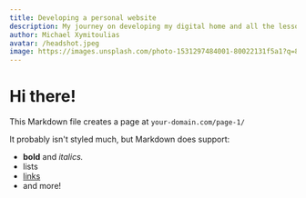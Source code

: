 ```yaml
---
title: Developing a personal website
description: My journey on developing my digital home and all the lessons I learned.
author: Michael Xymitoulias
avatar: /headshot.jpeg
image: https://images.unsplash.com/photo-1531297484001-80022131f5a1?q=80&w=3440&auto=format&fit=crop&ixlib=rb-4.0.3&ixid=M3wxMjA3fDB8MHxwaG90by1wYWdlfHx8fGVufDB8fHx8fA%3D%3D
---
```


# Hi there!

This Markdown file creates a page at `your-domain.com/page-1/`

It probably isn't styled much, but Markdown does support:

- **bold** and _italics._
- lists
- [links](https://astro.build)
- and more!
